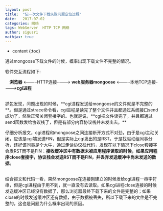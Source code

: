 ```yaml
---
layout: post  
title:  "记一次文件下载失败问题定位过程"  
date:   2017-07-02  
categories: 网络  
tags: WebServer  HTTP TCP 网络
author: sigusr1  
mathjax: true  
---
```


* content
{:toc}

通过mongoose下载文件的时候，概率出现下载文件不完整的情况。





  

软件交互流程如下:


&emsp;**浏览器** <\-\-\-\-HTTP连接\-\-\-\-> **web服务器mongoose** <\-\-\-\-本地TCP连接\-\-\-\->**cgi进程**  

<br>
抓包发现，问题出现的时候，**cgi进程发送给mongoose的文件就是不完整的**。但是通过strace命令看，cgi进程是读完了整个文件并且都通过系统接口send成功了，然后正常关闭套接字的。也就是说，**cgi把文件读完了，并且都通过send函数发给协议栈了，但是有部分内容协议栈并未发出去。**  
<br>

仔细分析报文，cgi进程和mongoose之间连接断开方式不对劲，由于是cgi主动关闭，应该是cgi端发送FIN，但是实际上cgi发出的是RST。于是找驱动组同事分析，还好该同事是个大牛，通过走读协议栈代码，发现在以下情况下close套接字会发RST而不是FIN：**接收缓冲区中有数据未被应用程序读取的时候，如果应用程序close套接字，协议栈会发送RST而不是FIN，并丢弃发送缓冲中尚未发送的数据。**  

<br>
结合报文和代码一看，果然mongoose在连接刚建立的时候发给cgi进程一串字符串，但是cgi进程由于用不到，就一直没有去读取。如果cgi进程close连接的时候发送缓冲区已经没有数据了，那么浏览器最终下载下来的文件是完整的；如果close的时候发送缓冲区还有数据，由于数据被丢失，所以下载下来的文件是不完整的。这也是问题为什么概率出现的原因。
 

                
